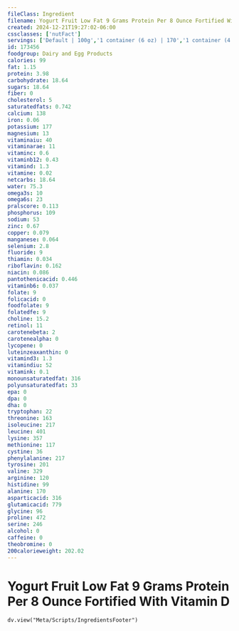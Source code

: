 ```yaml
---
fileClass: Ingredient
filename: Yogurt Fruit Low Fat 9 Grams Protein Per 8 Ounce Fortified With Vitamin D
created: 2024-12-21T19:27:02-06:00
cssclasses: ['nutFact']
servings: ['Default | 100g','1 container (6 oz) | 170','1 container (4.4 oz) | 125','1 container (5 oz) | 142','1 cup (8 fl oz) | 245','1 container (8 oz) | 227','1/2 container (4 oz) | 113']
id: 173456
foodgroup: Dairy and Egg Products
calories: 99
fat: 1.15
protein: 3.98
carbohydrate: 18.64
sugars: 18.64
fiber: 0
cholesterol: 5
saturatedfats: 0.742
calcium: 138
iron: 0.06
potassium: 177
magnesium: 13
vitaminaiu: 40
vitaminarae: 11
vitaminc: 0.6
vitaminb12: 0.43
vitamind: 1.3
vitamine: 0.02
netcarbs: 18.64
water: 75.3
omega3s: 10
omega6s: 23
pralscore: 0.113
phosphorus: 109
sodium: 53
zinc: 0.67
copper: 0.079
manganese: 0.064
selenium: 2.8
fluoride: 9
thiamin: 0.034
riboflavin: 0.162
niacin: 0.086
pantothenicacid: 0.446
vitaminb6: 0.037
folate: 9
folicacid: 0
foodfolate: 9
folatedfe: 9
choline: 15.2
retinol: 11
carotenebeta: 2
carotenealpha: 0
lycopene: 0
luteinzeaxanthin: 0
vitamind3: 1.3
vitamindiu: 52
vitamink: 0.1
monounsaturatedfat: 316
polyunsaturatedfat: 33
epa: 0
dpa: 0
dha: 0
tryptophan: 22
threonine: 163
isoleucine: 217
leucine: 401
lysine: 357
methionine: 117
cystine: 36
phenylalanine: 217
tyrosine: 201
valine: 329
arginine: 120
histidine: 99
alanine: 170
asparticacid: 316
glutamicacid: 779
glycine: 96
proline: 472
serine: 246
alcohol: 0
caffeine: 0
theobromine: 0
200calorieweight: 202.02
---
```


# Yogurt Fruit Low Fat 9 Grams Protein Per 8 Ounce Fortified With Vitamin D

```dataviewjs
dv.view("Meta/Scripts/IngredientsFooter")
```